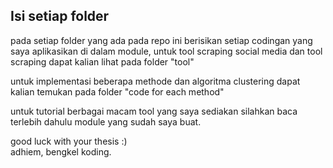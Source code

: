 ## Isi setiap folder 
pada setiap folder yang ada pada repo ini berisikan setiap codingan yang saya aplikasikan di dalam module, untuk tool scraping social media dan tool scraping dapat kalian lihat pada folder "tool"

untuk implementasi beberapa methode dan algoritma clustering dapat kalian temukan pada folder "code for each method"

untuk tutorial berbagai macam tool yang saya sediakan silahkan baca terlebih dahulu module yang sudah saya buat.

good luck with your thesis :)<br>
adhiem, bengkel koding.
